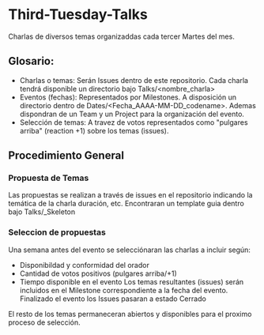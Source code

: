 # Third-Tuesday-Talks
Charlas de diversos temas organizaddas cada tercer Martes del mes.

## Glosario:
* Charlas o temas: 
  Serán Issues dentro de este repositorio. Cada charla tendrá disponible un directorio bajo Talks/<nombre_charla>
* Eventos (fechas): 
  Representados por Milestones. A disposición un directorio dentro de Dates/<Fecha_AAAA-MM-DD_codename>. Ademas dispondran de un Team y un Project para la organización del evento.
* Selección de temas: 
  A travez de votos representados como "pulgares arriba" (reaction +1) sobre los temas (issues).

## Procedimiento General
### Propuesta de Temas
Las propuestas se realizan a través de issues en el repositorio indicando la temática de la charla duración, etc. Encontraran un template guia dentro bajo Talks/_Skeleton

###  Seleccion de propuestas
Una semana antes del evento se selecciónaran las charlas a incluir según:
* Disponibildad y conformidad del orador
* Cantidad de votos positivos (pulgares arriba/+1)
* Tiempo disponible en el evento
Los temas resultantes (issues) serán incluidos en el Milestone correspondiente a la fecha del evento. Finalizado el evento los Issues pasaran a estado Cerrado

El resto de los temas permaneceran abiertos y disponibles para el proximo proceso de selección. 
